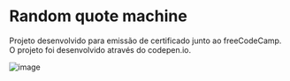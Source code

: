 # Random quote machine

Projeto desenvolvido para emissão de certificado junto ao freeCodeCamp.
O projeto foi desenvolvido através do codepen.io.

![image](https://github.com/pedroAugtIn/RandomQuote/assets/158518938/54b145ad-3964-4617-b162-8f061990d580)
